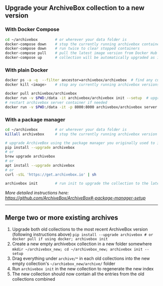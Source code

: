 ## Upgrade your ArchiveBox collection to a new version

### With Docker Compose

```bash
cd ~/archivebox        # or wherever your data folder is
docker-compose down    # stop the currently running archivebox containers
docker-compose down    # run twice to clear stopped containers
docker-compose pull    # pull the latest image version from Docker Hub
docker-compose up      # collection will be automatically upgraded as it starts
```

### With plain Docker

```bash
docker ps -a -q  --filter ancestor=archivebox/archivebox  # find any currently running archivebox containers
docker kill <image>    # stop any currently running archivebox versions

docker pull archivebox/archivebox
docker run -v $PWD:/data -it archivebox/archivebox init --setup  # upgrade the collection to the latest version
# restart archivebox server container if needed
docker run -v $PWD:/data -it -p 8000:8000 archivebox/archivebox server
```

### With a package manager

```bash
cd ~/archivebox        # or wherever your data folder is
killall archivebox     # stop the currently running archivebox version

# upgrade ArchiveBox using the package manager you originally used to install it
pip install --upgrade archivebox
# or
brew upgrade archivebox
# or
apt install --upgrade archivebox
# or
curl -sSL 'https://get.archivebox.io' | sh

archivebox init        # run init to upgrade the collection to the latest version
```
*More detailed instructions here: https://github.com/ArchiveBox/ArchiveBox#-package-manager-setup*

---

## Merge two or more existing archives

1. Upgrade both old collections to the most recent ArchiveBox version (following instructions above)
  `pip install --upgrade archivebox # or docker pull if using docker; archivebox init`
2. Create a new empty archivebox collection in a new folder somewhere
  `mkdir ~/archivebox_new; cd ~/archivebox_new; archivebox init --setup` 
3. Drag everything under `archive/*` in each old collections into the new empty collection's `~/archiebox_new/archive/` folder
4. Run `archivebox init` in the new collection to regenerate the new index
5. The new collection should now contain all the entries from the old collections combined